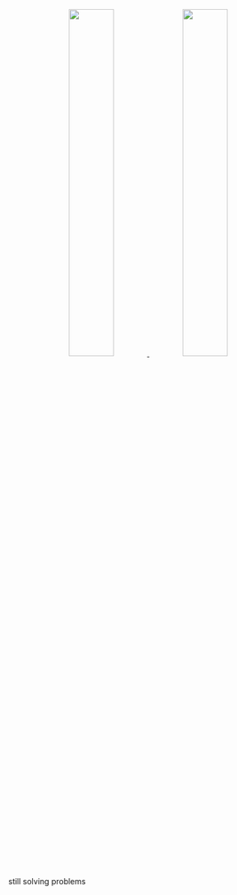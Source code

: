 
<div align="center">
  <a href="https://github.com/MosesMuiru">
    <img height="40%" src="https://github-readme-stats.vercel.app/api?username=MosesMuiru&show_icons=true&count_private=true&theme=darcula&hide_border=true&hide=issues,contribs&bg_color=00000000&layout=compact"/>
  </a>
 

  <a href="https://github.com/ochiengotieno304">
    <img height="40%" src="https://github-readme-stats.vercel.app/api/top-langs/?username=MosesMuiru&layout=compact&hide_border=true&theme=darcula&bg_color=00000000&langs_count=6&hide=html,css"/>
  </a>
</div>
still solving problems

<!--
**MosesMuiru/MosesMuiru** is a ✨ _special_ ✨ repository because its `README.md` (this file) appears on your GitHub profile.

Here are some ideas to get you started:

- 🔭 I’m currently working on ...
- 🌱 I’m currently learning ...
- 👯 I’m looking to collaborate on ...
- 🤔 I’m looking for help with ...
- 💬 Ask me about ...
- 📫 How to reach me: ...
- 😄 Pronouns: ...
- ⚡ Fun fact: ...
-->
